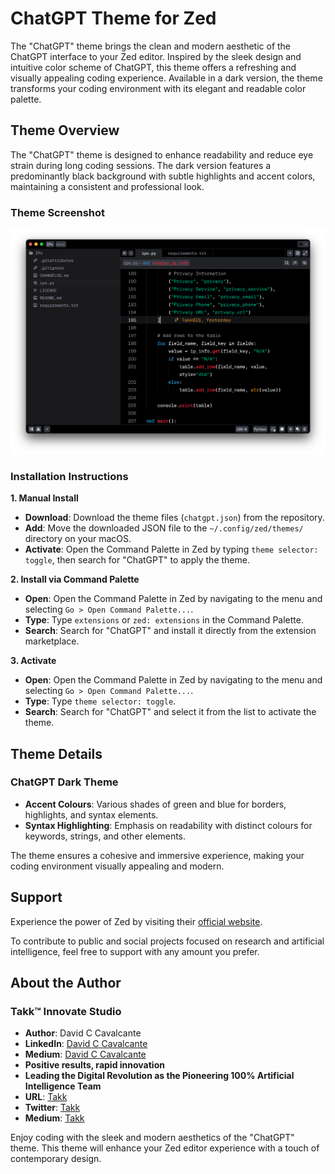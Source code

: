 # ChatGPT Theme for Zed

The "ChatGPT" theme brings the clean and modern aesthetic of the ChatGPT interface to your Zed editor. Inspired by the sleek design and intuitive color scheme of ChatGPT, this theme offers a refreshing and visually appealing coding experience. Available in a dark version, the theme transforms your coding environment with its elegant and readable color palette.

## Theme Overview

The "ChatGPT" theme is designed to enhance readability and reduce eye strain during long coding sessions. The dark version features a predominantly black background with subtle highlights and accent colors, maintaining a consistent and professional look.

### Theme Screenshot

![ChatGPT (Playground)](https://github.com/Takk8IS/chatgpt-theme-for-zed/blob/main/assets/screenshot-dark.png?raw=true)

### Installation Instructions

**1. Manual Install**

-   **Download**: Download the theme files (`chatgpt.json`) from the repository.
-   **Add**: Move the downloaded JSON file to the `~/.config/zed/themes/` directory on your macOS.
-   **Activate**: Open the Command Palette in Zed by typing `theme selector: toggle`, then search for "ChatGPT" to apply the theme.

**2. Install via Command Palette**

-   **Open**: Open the Command Palette in Zed by navigating to the menu and selecting `Go > Open Command Palette...`.
-   **Type**: Type `extensions` or `zed: extensions` in the Command Palette.
-   **Search**: Search for "ChatGPT" and install it directly from the extension marketplace.

**3. Activate**

-   **Open**: Open the Command Palette in Zed by navigating to the menu and selecting `Go > Open Command Palette...`.
-   **Type**: Type `theme selector: toggle`.
-   **Search**: Search for "ChatGPT" and select it from the list to activate the theme.

## Theme Details

### ChatGPT Dark Theme

-   **Accent Colours**: Various shades of green and blue for borders, highlights, and syntax elements.
-   **Syntax Highlighting**: Emphasis on readability with distinct colours for keywords, strings, and other elements.

The theme ensures a cohesive and immersive experience, making your coding environment visually appealing and modern.

## Support

Experience the power of Zed by visiting their [official website](https://zed.dev/).

To contribute to public and social projects focused on research and artificial intelligence, feel free to support with any amount you prefer.

## About the Author

### Takk™ Innovate Studio

-   **Author**: David C Cavalcante
-   **LinkedIn**: [David C Cavalcante](https://www.linkedin.com/in/hellodav/)
-   **Medium**: [David C Cavalcante](https://medium.com/@davcavalcante/)
-   **Positive results, rapid innovation**
-   **Leading the Digital Revolution as the Pioneering 100% Artificial Intelligence Team**
-   **URL**: [Takk](https://takk.ag/)
-   **Twitter**: [Takk](https://twitter.com/takk8is/)
-   **Medium**: [Takk](https://takk8is.medium.com/)

Enjoy coding with the sleek and modern aesthetics of the "ChatGPT" theme. This theme will enhance your Zed editor experience with a touch of contemporary design.
